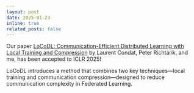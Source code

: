 ```yaml
---
layout: post
date: 2025-01-23
inline: true
related_posts: false
---
```



Our paper [LoCoDL: Communication-Efficient Distributed Learning with Local Training and Compression](https://arxiv.org/abs/2403.04348)
by Laurent Condat, Peter Richtárik, and me,
has been accepted to ICLR 2025!

LoCoDL introduces a method that combines two key techniques—local training and communication compression—designed to reduce communication complexity in Federated Learning.

